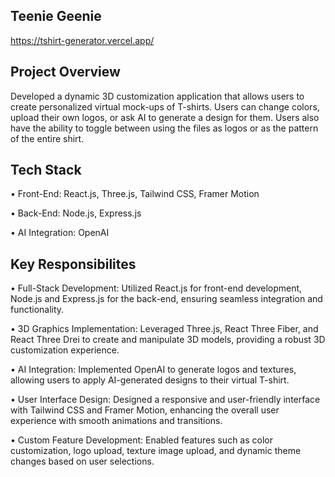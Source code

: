## Teenie Geenie
https://tshirt-generator.vercel.app/

## Project Overview
Developed a dynamic 3D customization application that allows users to create personalized virtual mock-ups of T-shirts. Users can change colors, upload their own logos, or ask AI to generate a design for them. Users also have the ability to toggle between using the files as logos or as the pattern of the entire shirt. 

## Tech Stack
• Front-End: React.js, Three.js, Tailwind CSS, Framer Motion

• Back-End: Node.js, Express.js

• AI Integration: OpenAI

## Key Responsibilites
• Full-Stack Development: Utilized React.js for front-end development, Node.js and Express.js for the back-end, ensuring seamless integration and functionality.

• 3D Graphics Implementation: Leveraged Three.js, React Three Fiber, and React Three Drei to create and manipulate 3D models, providing a robust 3D customization experience.

• AI Integration: Implemented OpenAI to generate logos and textures, allowing users to apply AI-generated designs to their virtual T-shirt.

• User Interface Design: Designed a responsive and user-friendly interface with Tailwind CSS and Framer Motion, enhancing the overall user experience with smooth animations and transitions.

• Custom Feature Development: Enabled features such as color customization, logo upload, texture image upload, and dynamic theme changes based on user selections.
